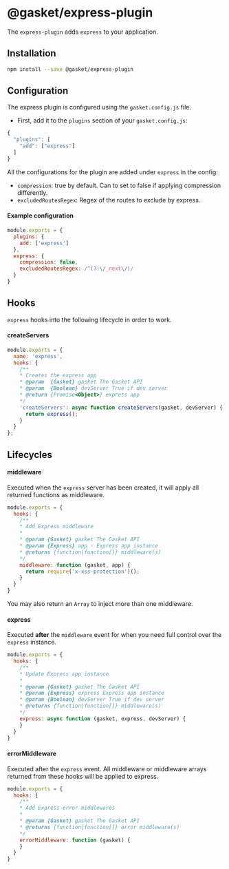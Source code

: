 # @gasket/express-plugin

The `express-plugin` adds `express` to your application.

## Installation

```sh
npm install --save @gasket/express-plugin
```

## Configuration

The express plugin is configured using the `gasket.config.js` file.

- First, add it to the `plugins` section of your `gasket.config.js`:

```js
{
  "plugins": [
    "add": ["express"]
  ]
}
```

All the configurations for the plugin are added under `express` in the config:

- `compression`: true by default. Can to set to false if applying compression differently.
- `excludedRoutesRegex`: Regex of the routes to exclude by express.

#### Example configuration

```js
module.exports = {
  plugins: {
    add: ['express']
  },
  express: {
    compression: false,
    excludedRoutesRegex: /^(?!\/_next\/)/
  }
}
```

## Hooks

`express` hooks into the following lifecycle in order to work.

#### createServers

```js
module.exports = {
  name: 'express',
  hooks: {
    /**
    * Creates the express app
    * @param  {Gasket} gasket The Gasket API
    * @param  {Boolean} devServer True if dev server
    * @return {Promise<Object>} express app
    */
    'createServers': async function createServers(gasket, devServer) {
      return express();
    }
  }
};
```

## Lifecycles

#### middleware

Executed when the `express` server has been created, it will apply all returned
functions as middleware.

```js
module.exports = {
  hooks: {
    /**
    * Add Express middleware
    *
    * @param {Gasket} gasket The Gasket API
    * @param {Express} app - Express app instance
    * @returns {function|function[]} middleware(s)
    */
    middleware: function (gasket, app) {
      return require('x-xss-protection')();
    }
  }
}
```

You may also return an `Array` to inject more than one middleware.

#### express

Executed **after** the `middleware` event for when you need full control over
the `express` instance.

```js
module.exports = {
  hooks: {
    /**
    * Update Express app instance
    *
    * @param {Gasket} gasket The Gasket API
    * @param {Express} express Express app instance
    * @param {Boolean} devServer True if dev server
    * @returns {function|function[]} middleware(s)
    */
    express: async function (gasket, express, devServer) {
    }
  }
}
```

#### errorMiddleware

Executed after the `express` event. All middleware or middleware arrays returned from
these hooks will be applied to express.

```js
module.exports = {
  hooks: {
    /**
    * Add Express error middlewares
    *
    * @param {Gasket} gasket The Gasket API
    * @returns {function|function[]} error middleware(s)
    */
    errorMiddleware: function (gasket) {
    }
  }
}
```
